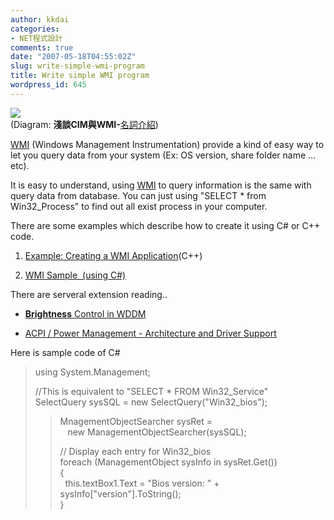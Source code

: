 ```yaml
---
author: kkdai
categories:
- NET程式設計
comments: true
date: "2007-05-18T04:55:02Z"
slug: write-simple-wmi-program
title: Write simple WMI program
wordpress_id: 645
---
```


![](http://www.msservermag.com.tw/technicwords/021128/01.gif)  
(Diagram: **淺談CIM與WMI-**[名詞介紹](http://www.msservermag.com.tw/technicwords/021128.aspx))

[WMI](http://www.microsoft.com/whdc/system/pnppwr/wmi/default.mspx) (Windows Management Instrumentation) provide a kind of easy way to let you query data from your system (Ex: OS version, share folder name ... etc). 

It is easy to understand, using [WMI](http://www.microsoft.com/whdc/system/pnppwr/wmi/default.mspx) to query information is the same with query data from database. You can just using "SELECT * from Win32_Process" to find out all exist process in your computer.

There are some examples which describe how to create it using C# or C++ code.

  1. [Example: Creating a WMI Application](http://msdn2.microsoft.com/en-us/library/aa390418.aspx)(C++)

  2. [WMI Sample  (using C#)](http://msdn2.microsoft.com/en-us/library/ms173052(vs.80).aspx)

There are serveral extension reading..

  * [**Brightness** Control in WDDM](http://download.microsoft.com/download/a/f/7/af7777e5-7dcd-4800-8a0a-b18336565f5b/Brightness.doc)

  * [ACPI / Power Management - Architecture and Driver Support](http://www.microsoft.com/whdc/system/pnppwr/powermgmt/default.mspx)

Here is sample code of C#

<blockquote>using System.Management;  
  
//This is equivalent to "SELECT * FROM Win32_Service"  
SelectQuery sysSQL = new SelectQuery("Win32_bios");
> 
> MnagementObjectSearcher sysRet =   
   new ManagementObjectSearcher(sysSQL);
> 
> // Display each entry for Win32_bios  
foreach (ManagementObject sysInfo in sysRet.Get())  
{  
  this.textBox1.Text = "Bios version: " + sysInfo["version"].ToString();   
}
> 
> </blockquote>
